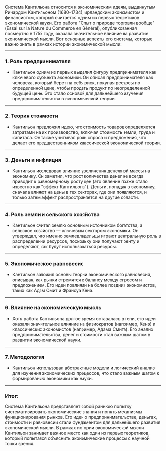Система Кантильона относится к экономическим идеям, выдвинутым Ричардом Кантильоном (1680–1734), ирландским экономистом и финансистом, который считается одним из первых теоретиков экономической науки. Его работа "Опыт о природе торговли вообще" (Essai sur la Nature du Commerce en Général), опубликованная посмертно в 1755 году, оказала значительное влияние на развитие экономической мысли. Вот основные аспекты его системы, которые важно знать в рамках истории экономической мысли:

---

### 1. **Роль предпринимателя**
   - Кантильон одним из первых выделил фигуру предпринимателя как ключевого субъекта экономики. Он описал предпринимателя как человека, который берет на себя риск, покупая ресурсы по определенной цене, чтобы продать продукт по неопределенной будущей цене. Это стало основой для дальнейшего изучения предпринимательства в экономической теории.

---

### 2. **Теория стоимости**
   - Кантильон предложил идею, что стоимость товаров определяется затратами на их производство, включая стоимость земли, труда и капитала. Он также учитывал роль спроса и предложения, что делает его предшественником классической экономической теории.

---

### 3. **Деньги и инфляция**
   - Кантильон исследовал влияние увеличения денежной массы на экономику. Он заметил, что рост количества денег не всегда приводит к равномерному росту цен (это явление позже стало известно как "эффект Кантильона"). Деньги, попадая в экономику, сначала влияют на цены в тех секторах, где они появляются, и только затем эффект распространяется на другие области.

---

### 4. **Роль земли и сельского хозяйства**
   - Кантильон считал землю основным источником богатства, а сельское хозяйство — ключевым сектором экономики. Он утверждал, что именно землевладельцы играют центральную роль в распределении ресурсов, поскольку они получают ренту и определяют, как будут использоваться ресурсы.

---

### 5. **Экономическое равновесие**
   - Кантильон заложил основы теории экономического равновесия, описывая, как рынки стремятся к балансу между спросом и предложением. Его идеи повлияли на более поздних экономистов, таких как Адам Смит и Франсуа Кенэ.

---

### 6. **Влияние на экономическую мысль**
   - Хотя работа Кантильона долгое время оставалась в тени, его идеи оказали значительное влияние на физиократов (например, Кенэ) и классических экономистов (например, Адама Смита). Его анализ предпринимательства, денег и стоимости стал важным шагом в развитии экономической науки.

---

### 7. **Методология**
   - Кантильон использовал абстрактные модели и логический анализ для изучения экономических процессов, что стало важным шагом к формированию экономики как науки.

---

### Итог:
Система Кантильона представляет собой раннюю попытку систематизировать экономические знания и понять механизмы функционирования рынков. Его идеи о предпринимательстве, деньгах, стоимости и равновесии стали фундаментом для дальнейшего развития экономической мысли. В рамках истории экономической мысли Кантильон занимает важное место как один из первых теоретиков, который попытался объяснить экономические процессы с научной точки зрения.